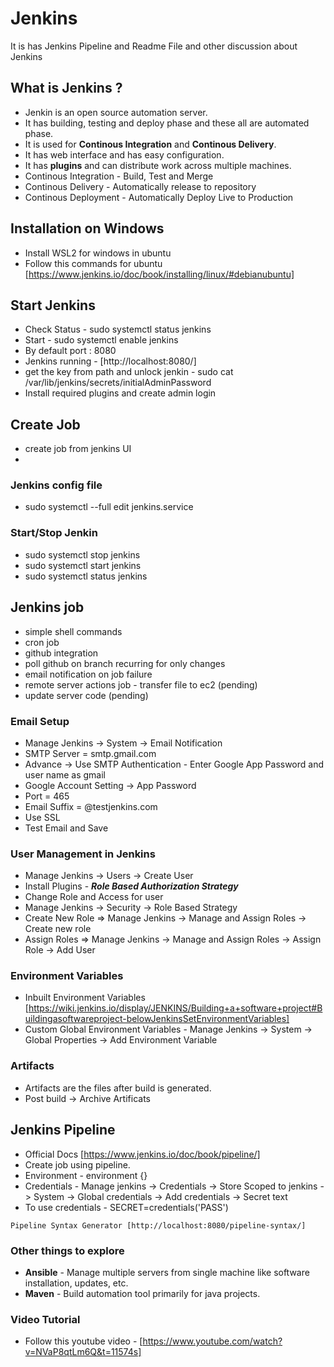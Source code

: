 # Jenkins
It is has Jenkins Pipeline and Readme File and other discussion about Jenkins

## What is Jenkins ?
- Jenkin is an open source automation server.
- It has building, testing and deploy phase and these all are automated phase.
- It is used for **Continous Integration** and **Continous Delivery**.
- It has web interface and has easy configuration.
- It has **plugins** and can distribute work across multiple machines.
- Continous Integration - Build, Test and Merge
- Continous Delivery - Automatically release to repository
- Continous Deployment - Automatically Deploy Live to Production

## Installation on Windows
- Install WSL2 for windows in ubuntu
- Follow this commands for ubuntu [https://www.jenkins.io/doc/book/installing/linux/#debianubuntu]

## Start Jenkins
- Check Status - sudo systemctl status jenkins
- Start - sudo systemctl enable jenkins
- By default port : 8080
- Jenkins running - [http://localhost:8080/]
- get the key from path and unlock jenkin - sudo cat /var/lib/jenkins/secrets/initialAdminPassword
- Install required plugins and create admin login

## Create Job
- create job from jenkins UI 
- 

### Jenkins config file
-  sudo systemctl --full edit jenkins.service

### Start/Stop Jenkin
- sudo systemctl stop jenkins
- sudo systemctl start jenkins
- sudo systemctl status jenkins

## Jenkins job
- simple shell commands
- cron job
- github integration
- poll github on branch recurring for only changes
- email notification on job failure
- remote server actions job - transfer file to ec2 (pending)
- update server code (pending)

### Email Setup
- Manage Jenkins -> System -> Email Notification
- SMTP Server = smtp.gmail.com
- Advance -> Use SMTP Authentication - Enter Google App Password and user name as gmail
- Google Account Setting -> App Password
- Port = 465
- Email Suffix = @testjenkins.com
- Use SSL
- Test Email and Save

### User Management in Jenkins
- Manage Jenkins -> Users -> Create User
- Install Plugins - ***Role Based Authorization Strategy***
- Change Role and Access for user
- Manage Jenkins -> Security -> Role Based Strategy
- Create New Role => Manage Jenkins -> Manage and Assign Roles -> Create new role
- Assign Roles => Manage Jenkins -> Manage and Assign Roles -> Assign Role -> Add User

### Environment Variables
- Inbuilt Environment Variables [https://wiki.jenkins.io/display/JENKINS/Building+a+software+project#Buildingasoftwareproject-belowJenkinsSetEnvironmentVariables]
- Custom Global Environment Variables - Manage Jenkins -> System -> Global Properties -> Add Environment Variable

### Artifacts
- Artifacts are the files after build is generated.
- Post build -> Archive Artificats

## Jenkins Pipeline
- Official Docs [https://www.jenkins.io/doc/book/pipeline/]
- Create job using pipeline.
- Environment - environment {}
- Credentials - Manage jenkins -> Credentials -> Store Scoped to jenkins -> System -> Global credentials -> Add credentials -> Secret text
- To use credentials - SECRET=credentials('PASS')

```
Pipeline Syntax Generator [http://localhost:8080/pipeline-syntax/]
```

### Other things to explore
- **Ansible** - Manage multiple servers from single machine like software installation, updates, etc.
- **Maven** - Build automation tool primarily for java projects.

### Video Tutorial
- Follow this youtube video - [https://www.youtube.com/watch?v=NVaP8qtLm6Q&t=11574s]


